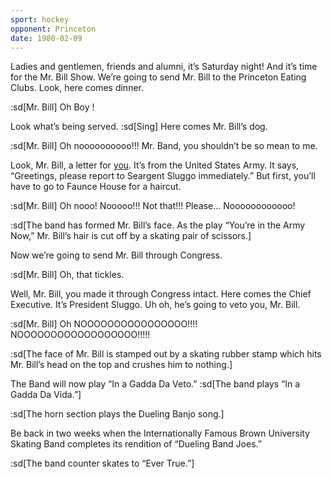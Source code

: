 ```yaml
---
sport: hockey
opponent: Princeton
date: 1980-02-09
---
```


Ladies and gentlemen, friends and alumni, it’s Saturday night! And it’s time for the Mr. Bill Show. We’re going to send Mr. Bill to the Princeton Eating Clubs. Look, here comes dinner.

:sd[Mr. Bill] Oh Boy !

Look what’s being served. :sd[Sing] Here comes Mr. Bill’s dog.

:sd[Mr. Bill] Oh noooooooooo!!! Mr. Band, you shouldn’t be so mean to me.

Look, Mr. Bill, a letter for <u>you</u>. It’s from the United States Army. It says, “Greetings, please report to Seargent Sluggo immediately.” But first, you’ll have to go to Faunce House for a haircut.

:sd[Mr. Bill] Oh nooo! Nooooo!!! Not that!!! Please... Noooooooooooo!

:sd[The band has formed Mr. Bill’s face. As the play “You’re in the Army Now,” Mr. Bill’s hair is cut off by a skating pair of scissors.]

Now we’re going to send Mr. Bill through Congress.

:sd[Mr. Bill] Oh, that tickles.

Well, Mr. Bill, you made it through Congress intact. Here comes the Chief Executive. It’s President Sluggo. Uh oh, he’s going to veto you, Mr. Bill.

:sd[Mr. Bill] Oh NOOOOOOOOOOOOOOOO!!!! NOOOOOOOOOOOOOOOOOO!!!!!

:sd[The face of Mr. Bill is stamped out by a skating rubber stamp which hits Mr. Bill’s head on the top and crushes him to nothing.]

The Band will now play “In a Gadda Da Veto.” :sd[The band plays “In a Gadda Da Vida.”]

:sd[The horn section plays the Dueling Banjo song.]

Be back in two weeks when the Internationally Famous Brown University Skating Band completes its rendition of “Dueling Band Joes.”

:sd[The band counter skates to “Ever True.”]
